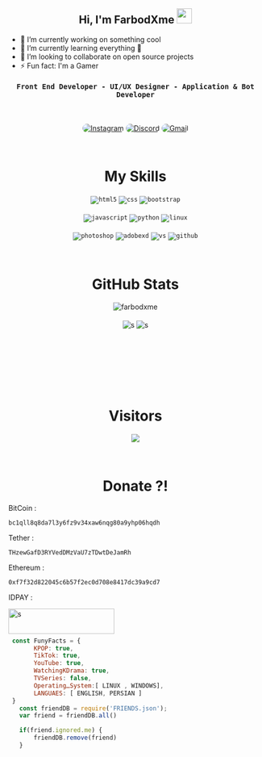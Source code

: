 <div align="center">
<h2>Hi, I'm FarbodXme 
<img src="https://emojipedia-us.s3.dualstack.us-west-1.amazonaws.com/thumbs/160/apple/76/waving-hand-sign_emoji-modifier-fitzpatrick-type-1-2_1f44b-1f3fb_1f3fb.png" width="30">
</h2>
</div>

- 🔭 I’m currently working on something cool
- 🌱 I’m currently learning everything 🤣
- 👯 I’m looking to collaborate on open source projects
- ⚡ Fun fact: I'm a Gamer

<div align="center">
<h4 align="center"><samp> Front End Developer - UI/UX Designer - Application & Bot Developer</samp></h4>
</div>

<br>

<p align="center">
    <a href="https://instagram.com/farbodxme"><img src="https://img.shields.io/badge/Instagram-171717?style=for-the-badge&logo=instagram&logoColor=5459a7" style="border-radius:15px" alt="Instagram"></a>
    <a href="https://discord.gg/5NN9exCmVX"><img src="https://img.shields.io/badge/Discord-171717?style=for-the-badge&logo=discord&logoColor=5459a7" style="border-radius:15px" alt="Discord"></a>
    <a href="mailto:farbodpaydar70@gmail.com"><img src="https://img.shields.io/badge/Gmail-171717?style=for-the-badge&logo=gmail&logoColor=5459a7" alt="Gmail" style="border-radius:15px"></a>
</p>

<br>
<h1 align="center">
    My Skills
	
</h1>

<div align="center">
	
<code><img src="https://img.shields.io/badge/html5-%23E34F26.svg?style=for-the-badge&logo=html5&logoColor=white" alt="html5"></code>
<code><img src="https://img.shields.io/badge/css-1572B6.svg?style=for-the-badge&logo=css3&logoColor=white" alt="css"></code>
<code><img src="https://img.shields.io/badge/bootstrap-%23563D7C.svg?style=for-the-badge&logo=bootstrap&logoColor=white" alt="bootstrap"></code>
<br><br>
<code><img src="https://img.shields.io/badge/javascript-%23323330.svg?style=for-the-badge&logo=javascript&logoColor=%23F7DF1E" alt="javascript"></code>
<code><img src="https://img.shields.io/badge/python-3776AB.svg?style=for-the-badge&logo=python&logoColor=white" alt="python"></code>
<code><img src="https://img.shields.io/badge/Linux-FCC624?style=for-the-badge&logo=linux&logoColor=black" alt="linux"></code>
<br><br>
<code><img src="https://img.shields.io/badge/Photoshop-31A8FF.svg?style=for-the-badge&logo=AdobePhotoshop&logoColor=white" alt="photoshop"></code>
<code><img src="https://img.shields.io/badge/AdobeXD-FF61F6.svg?style=for-the-badge&logo=AdobeXD&logoColor=white" alt="adobexd"></code>
<code><img src="https://img.shields.io/badge/vscode-007ACC.svg?style=for-the-badge&logo=visualstudiocode&logoColor=white" alt="vs"></code>
<code><img src="https://img.shields.io/badge/github-%23121011.svg?style=for-the-badge&logo=github&logoColor=white" alt="github"></code>
</div>
</div>

<br>
<h1 align="center">
    GitHub Stats
</h1>

<div align="center">
<img src="https://github-readme-stats.vercel.app/api/top-langs?username=farbodxme&show_icons=true&locale=en&layout=compact" alt="farbodxme" />
</div>

<br>
<div align="center">
    <img align="center" src="http://github-profile-summary-cards.vercel.app/api/cards/most-commit-language?username=farbodxme&theme=github_dark"  alt="s"/>
    <img align="center" src="http://github-profile-summary-cards.vercel.app/api/cards/repos-per-language?username=farbodxme&theme=github_dark"  alt="s"/>
</div>

<br>

<div align="center">
    <img align="center" src="http://github-profile-summary-cards.vercel.app/api/cards/stats?username=farbodxme&theme=github_dark"  alt=""/>
    <img align="center" src="http://github-profile-summary-cards.vercel.app/api/cards/productive-time?username=farbodxme&theme=github_dark&utcOffset=8"  alt=""/>
</div>

<br>

<div align="center">
    <img align="center" src="http://github-profile-summary-cards.vercel.app/api/cards/profile-details?username=farbodxme&theme=github_dark"  alt=""/>
</div>

<br/>

<div align="center"> 
    <img align="center" src="https://activity-graph.herokuapp.com/graph?username=farbodxme&custom_title=FARBODxME's%20Contribution%20Graph&bg_color=171717&color=5459a7&line=FFFFFF&point=5459a7&hide_border=F84C4C&count_private=falae"  alt=""/>     </a>
</div>

<br/><br/>

<h1 align="center">
    Visitors
</h1>
<p align="center"> 
  <img src="https://profile-counter.glitch.me/farbodxme/count.svg" />
</p>

<br>

<h1 align="center">
    Donate ?!
</h1>
<div>
	
BitCoin : 
```
bc1qll8q8da7l3y6fz9v34xaw6nqg80a9yhp06hqdh
```
Tether :
```
THzewGafD3RYVedDMzVaU7zTDwtDeJamRh
```
Ethereum : 
```
0xf7f32d822045c6b57f2ec0d708e8417dc39a9cd7
```
IDPAY :
<p><a href="https://idpay.ir/farbodxme1"> <img align="left" src="https://cdn.ko-fi.com/cdn/kofi3.png?v=3" height="50" width="210" alt="s" /></a></p>
<br>	
</div>

<h1></h1>

 ```javascript
  const FunyFacts = {
	    KPOP: true,
	    TikTok: true,
	    YouTube: true,
	    WatchingKDrama: true,
	    TVSeries: false,
        OperatingـSystem:[ LINUX , WINDOWS],
        LANGUAES: [ ENGLISH, PERSIAN ]
  }
    const friendDB = require('FRIENDS.json');
    var friend = friendDB.all()

    if(friend.ignored.me) {
        friendDB.remove(friend)
    }
    
```
